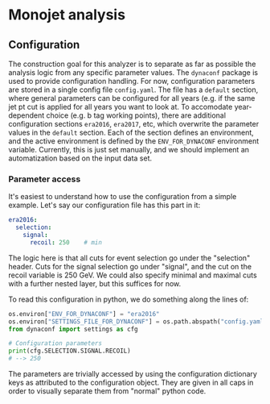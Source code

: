 # Monojet analysis


## Configuration

The construction goal for this analyzer is to separate as far as possible the analysis logic from any specific parameter values. The `dynaconf` package is used to provide configuration handling. For now, configuration parameters are stored in a single config file `config.yaml`. The file has a `default` section, where general parameters can be configured for all years (e.g. if the same jet pt cut is applied for all years you want to look at. To accomodate year-dependent choice (e.g. b tag working points), there are additional configuration sections `era2016`, `era2017`, etc, which overwrite the parameter values in the `default` section. Each of the section defines an environment, and the active environment is defined by the `ENV_FOR_DYNACONF` environment variable. Currently, this is just set manually, and we should implement an automatization based on the input data set.

### Parameter access

It's easiest to understand how to use the configuration from a simple example. Let's say our configuration file has this part in it:

```yaml
era2016:
  selection:
    signal:
      recoil: 250    # min
```

The logic here is that all cuts for event selection go under the "selection" header. Cuts for the signal selection go under "signal", and the cut on the recoil variable is 250 GeV. We could also specify minimal and maximal cuts with a further nested layer, but this suffices for now.

To read this configuration in python, we do something along the lines of:

```python
os.environ["ENV_FOR_DYNACONF"] = "era2016"
os.environ["SETTINGS_FILE_FOR_DYNACONF"] = os.path.abspath("config.yaml")
from dynaconf import settings as cfg

# Configuration parameters
print(cfg.SELECTION.SIGNAL.RECOIL)
# --> 250
```

The parameters are trivially accessed by using the configuration dictionary keys as attributed to the configuration object. They are given in all caps in order to visually separate them from "normal" python code.

<!-- ## Speed benchmarking

Running the monojet analysis without any systematic variations or external weight lookup on the a TTBar sample with 142M events over XRootD takes X minutes.

`/TTJets_TuneCP5_13TeV-amcatnloFXFX-pythia8/RunIIAutumn18NanoAODv5-Nano1June2019_102X_upgrade2018_realistic_v19_ext1-v1/NANOAODSIM`
 -->

## 